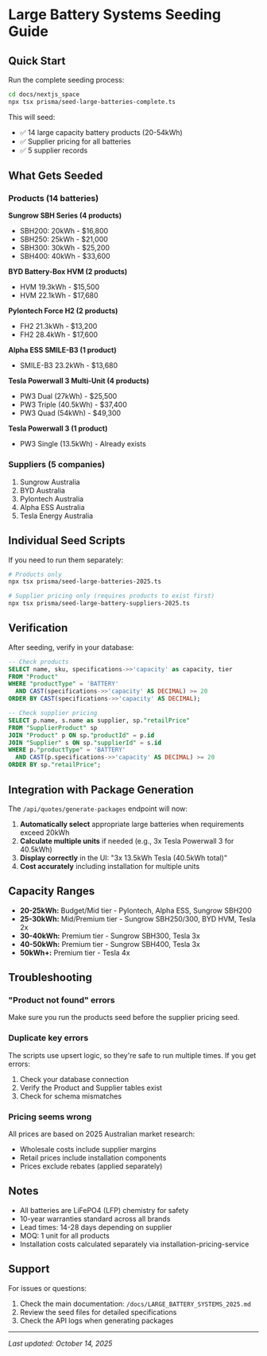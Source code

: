 # Large Battery Systems Seeding Guide

## Quick Start

Run the complete seeding process:

```bash
cd docs/nextjs_space
npx tsx prisma/seed-large-batteries-complete.ts
```

This will seed:
- ✅ 14 large capacity battery products (20-54kWh)
- ✅ Supplier pricing for all batteries
- ✅ 5 supplier records

## What Gets Seeded

### Products (14 batteries)

**Sungrow SBH Series (4 products)**
- SBH200: 20kWh - $16,800
- SBH250: 25kWh - $21,000
- SBH300: 30kWh - $25,200
- SBH400: 40kWh - $33,600

**BYD Battery-Box HVM (2 products)**
- HVM 19.3kWh - $15,500
- HVM 22.1kWh - $17,680

**Pylontech Force H2 (2 products)**
- FH2 21.3kWh - $13,200
- FH2 28.4kWh - $17,600

**Alpha ESS SMILE-B3 (1 product)**
- SMILE-B3 23.2kWh - $13,680

**Tesla Powerwall 3 Multi-Unit (4 products)**
- PW3 Dual (27kWh) - $25,500
- PW3 Triple (40.5kWh) - $37,400
- PW3 Quad (54kWh) - $49,300

**Tesla Powerwall 3 (1 product)**
- PW3 Single (13.5kWh) - Already exists

### Suppliers (5 companies)

1. Sungrow Australia
2. BYD Australia
3. Pylontech Australia
4. Alpha ESS Australia
5. Tesla Energy Australia

## Individual Seed Scripts

If you need to run them separately:

```bash
# Products only
npx tsx prisma/seed-large-batteries-2025.ts

# Supplier pricing only (requires products to exist first)
npx tsx prisma/seed-large-battery-suppliers-2025.ts
```

## Verification

After seeding, verify in your database:

```sql
-- Check products
SELECT name, sku, specifications->>'capacity' as capacity, tier
FROM "Product"
WHERE "productType" = 'BATTERY'
  AND CAST(specifications->>'capacity' AS DECIMAL) >= 20
ORDER BY CAST(specifications->>'capacity' AS DECIMAL);

-- Check supplier pricing
SELECT p.name, s.name as supplier, sp."retailPrice"
FROM "SupplierProduct" sp
JOIN "Product" p ON sp."productId" = p.id
JOIN "Supplier" s ON sp."supplierId" = s.id
WHERE p."productType" = 'BATTERY'
  AND CAST(p.specifications->>'capacity' AS DECIMAL) >= 20
ORDER BY sp."retailPrice";
```

## Integration with Package Generation

The `/api/quotes/generate-packages` endpoint will now:

1. **Automatically select** appropriate large batteries when requirements exceed 20kWh
2. **Calculate multiple units** if needed (e.g., 3x Tesla Powerwall 3 for 40.5kWh)
3. **Display correctly** in the UI: "3x 13.5kWh Tesla (40.5kWh total)"
4. **Cost accurately** including installation for multiple units

## Capacity Ranges

- **20-25kWh:** Budget/Mid tier - Pylontech, Alpha ESS, Sungrow SBH200
- **25-30kWh:** Mid/Premium tier - Sungrow SBH250/300, BYD HVM, Tesla 2x
- **30-40kWh:** Premium tier - Sungrow SBH300, Tesla 3x
- **40-50kWh:** Premium tier - Sungrow SBH400, Tesla 3x
- **50kWh+:** Premium tier - Tesla 4x

## Troubleshooting

### "Product not found" errors
Make sure you run the products seed before the supplier pricing seed.

### Duplicate key errors
The scripts use upsert logic, so they're safe to run multiple times. If you get errors:
1. Check your database connection
2. Verify the Product and Supplier tables exist
3. Check for schema mismatches

### Pricing seems wrong
All prices are based on 2025 Australian market research:
- Wholesale costs include supplier margins
- Retail prices include installation components
- Prices exclude rebates (applied separately)

## Notes

- All batteries are LiFePO4 (LFP) chemistry for safety
- 10-year warranties standard across all brands
- Lead times: 14-28 days depending on supplier
- MOQ: 1 unit for all products
- Installation costs calculated separately via installation-pricing-service

## Support

For issues or questions:
1. Check the main documentation: `/docs/LARGE_BATTERY_SYSTEMS_2025.md`
2. Review the seed files for detailed specifications
3. Check the API logs when generating packages

---

*Last updated: October 14, 2025*
